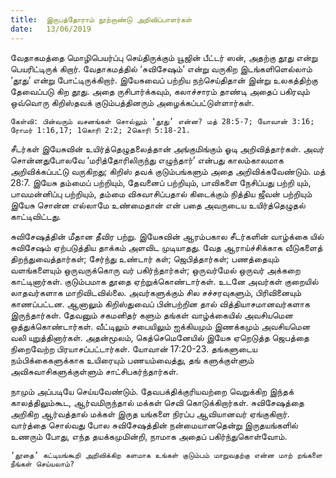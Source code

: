 ```yaml
---
title:  இருபத்தோராம் நூற்றாண்டு அறிவிப்பாளர்கள்
date:   13/06/2019
---
```


வேதாகமத்தை மொழிபெயர்ப்பு செய்திருக்கும் யூஜின் பீட்டர் ஸன், அதற்கு தூது என்று பெயரிட்டிருக் கிறார்.  வேதாகமத்தில் ‘சுவிசேஷம்’ என்று வருகிற இடங்களிளெல்லாம் ‘தூது’ என்று போட்டிருக்கிறார்.  இயேசுவைப் பற்றிய நற்செய்திதான் இன்று உலகத்திற்கு தேவைப்படு கிற தூது.  அதை ருசிபார்க்கவும், கலாச்சாரம் தாண்டி அதைப் பகிரவும் ஒவ்வொரு கிறிஸ்தவக் குடும்பத்தினரும் அழைக்கப்பட்டுள்ளார்கள்.

`கேள்வி: பின்வரும் வசனங்கள் சொல்லும் ‘தூது’ என்ன? மத் 28:5-7; யோவான் 3:16; ரோமர் 1:16,17; 1கொரி 2:2; 2கொரி 5:18-21.`

சீடர்கள் இயேசுவின் உயிர்த்தெழுதலைத்தான் அங்குமிங்கும் ஓடி அறிவித்தார்கள்.  அவர் சொன்னதுபோலவே ‘மரித்தோரிலிருந்து எழுந்தார்’ என்பது காலம்காலமாக அறிவிக்கப்பட்டு வருகிறது; கிறிஸ் தவக் குடும்பங்களும் அதை அறிவிக்கவேண்டும். மத் 28:7.  இயேசு தம்மைப் பற்றியும், தேவனைப் பற்றியும், பாவிகளை நேசிப்பது பற்றி யும், பாவமன்னிப்பு பற்றியும், தம்மை விசுவாசிப்பதால் கிடைக்கும் நித்திய ஜீவன் பற்றியும் இயேசு சொன்ன எல்லாமே உண்மைதான் என் பதை அவருடைய உயிர்த்தெழுதல் காட்டிவிட்டது.

சுவிசேஷத்தின் மீதான தீவிர பற்று.  இயேசுவின் ஆரம்பகால சீடர்களின் வாழ்க்கை யில் சுவிசேஷம் ஏற்படுத்திய தாக்கம் அளவிட முடியாதது.  வேத ஆராய்ச்சிக்காக வீடுகளைத் திறந்துவைத்தார்கள்; சேர்ந்து உண்டார் கள்; ஜெபித்தார்கள்; பணத்தையும் வளங்களையும் ஒருவருக்கொரு வர் பகிர்ந்தார்கள்; ஒருவர்மேல் ஒருவர் அக்கறை காட்டினார்கள்.  குடும்பமாக தூதை ஏற்றுக்கொண்டார்கள்.  உடனே அவர்கள் குறையில் லாதவர்களாக மாறிவிடவில்லை.  அவர்களுக்கும் சில சச்சரவுகளும், பிரிவினையும் காணப்பட்டன.  ஆனாலும் கிறிஸ்துவைப் பின்பற்றின தால் வித்தியாசமானவர்களாக இருந்தார்கள்.  தேவனும் சகமனிதர் களும் தங்கள் வாழ்க்கையில் அவசியமென ஒத்துக்கொண்டார்கள்.  வீட்டிலும் சபையிலும் ஐக்கியமும் இணக்கமும் அவசியமென வலி யுறுத்தினார்கள்.  அதன்மூலம், கெத்செமெனேயில் இயேசு ஏறெடுத்த ஜெபத்தை நிறைவேற்ற பிரயாசப்பட்டார்கள். யோவான் 17:20-23.  தங்களுடைய நம்பிக்கைகளுக்காக உயிரையும் பணயம்வைத்து, தங் களுக்குள்ளும் அவிசுவாசிகளுக்குள்ளும் சாட்சிபகர்ந்தார்கள்.

நாமும் அப்படியே செய்யவேண்டும்.  தேவபக்திக்குரியவற்றை வெறுக்கிற இந்தக் காலத்திலும்கூட, ஆர்வமிருந்தால் மக்கள் செவி கொடுக்கிறார்கள்.  சுவிசேஷத்தை அறிகிற ஆர்வத்தால் மக்கள் இருத யங்களை நிரப்ப ஆவியானவர் ஏங்குகிறார்.  வார்த்தை சொல்வது போல சுவிசேஷத்தின் நன்மையானதென்று இருதயங்களில் உணரும் போது, எந்த தயக்கமுமின்றி, நாமாக அதைப் பகிர்ந்துகொள்வோம்.

`‘தூதை’ கட்டியங்கூறி அறிவிக்கிற களமாக உங்கள் குடும்பம் மாறுவதற்கு என்ன மாற் றங்களை நீங்கள் செய்யலாம்?`
